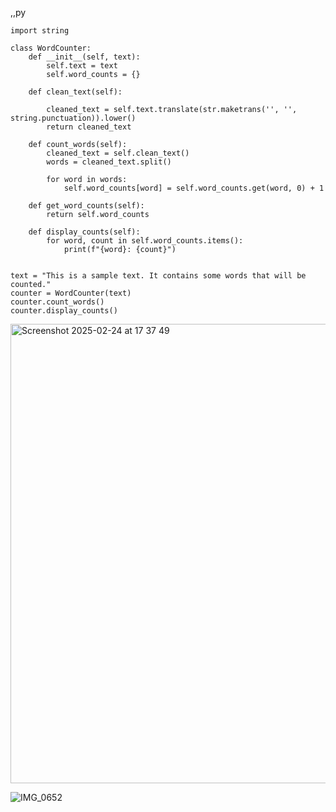 ,,py

    import string
    
    class WordCounter:
        def __init__(self, text):
            self.text = text
            self.word_counts = {}
    
        def clean_text(self):
            
            cleaned_text = self.text.translate(str.maketrans('', '', string.punctuation)).lower()
            return cleaned_text
    
        def count_words(self):
            cleaned_text = self.clean_text()
            words = cleaned_text.split()
            
            for word in words:
                self.word_counts[word] = self.word_counts.get(word, 0) + 1
            
        def get_word_counts(self):
            return self.word_counts
    
        def display_counts(self):
            for word, count in self.word_counts.items():
                print(f"{word}: {count}")
    
    
    text = "This is a sample text. It contains some words that will be counted."
    counter = WordCounter(text)
    counter.count_words()
    counter.display_counts()
<img width="735" alt="Screenshot 2025-02-24 at 17 37 49" src="https://github.com/user-attachments/assets/69bcf5c3-819d-4e74-920c-e4db7a298256" />

![IMG_0652](https://github.com/user-attachments/assets/4a1615c9-3080-43a0-b24f-db8e9a3063ce)

